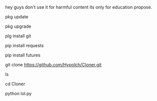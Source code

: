 hey guys don't use it for harmful content its only for 
education propose.



pkg update 


pkg upgrade 



plg install git



pip install requests



pip install futures




git clone https://github.com/Hypolch/Cloner.git



ls




cd Cloner





python lol.py
